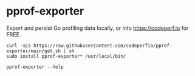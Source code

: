 # pprof-exporter
Export and persist Go profiling data locally, or into https://codeperf.io for FREE.


    curl -sLS https://raw.githubusercontent.com/codeperfio/pprof-exporter/main/get.sh | sh
    sudo install pprof-exporter* /usr/local/bin/

    pprof-exporter --help
